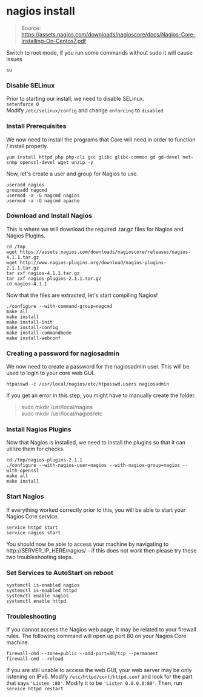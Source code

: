 # nagios install
>Source: https://assets.nagios.com/downloads/nagioscore/docs/Nagios-Core-Installing-On-Centos7.pdf

Switch to root mode, if you run some commands without sudo it will cause issues
```
su
```

### Disable SELinux
Prior to starting our install, we need to disable SELinux.  
```setenforce 0```  
Modify ```/etc/selinux/config``` and change ```enforcing``` to ```disabled```.

### Install Prerequisites

We now need to install the programs that Core will need in order to function / install properly.

```yum install httpd php php-cli gcc glibc glibc-common gd gd-devel net-snmp openssl-devel wget unzip -y```

Now, let's create a user and group for Nagios to use.

```
useradd nagios
groupadd nagcmd
usermod -a -G nagcmd nagios
usermod -a -G nagcmd apache
```

### Download and Install Nagios
This is where we will download the required .tar.gz files for Nagios and Nagios Plugins.
```
cd /tmp
wget https://assets.nagios.com/downloads/nagioscore/releases/nagios-4.1.1.tar.gz
wget http://www.nagios-plugins.org/download/nagios-plugins-2.1.1.tar.gz
tar zxf nagios-4.1.1.tar.gz
tar zxf nagios-plugins-2.1.1.tar.gz
cd nagios-4.1.1
```
Now that the files are extracted, let's start compiling Nagios!
```
./configure --with-command-group=nagcmd
make all
make install
make install-init
make install-config
make install-commandmode
make install-webconf
```

### Creating a password for nagiosadmin
We now need to create a password for the nagiosadmin user. This will be used to login to your core web GUI.
```
htpasswd -c /usr/local/nagios/etc/htpasswd.users nagiosadmin
```
If you get an error in this step, you might have to manually create the folder.
> sudo mkdir /usr/local/nagios  
> sudo mkdir /usr/local/nagios/etc

### Install Nagios Plugins
Now that Nagios is installed, we need to install the plugins so that it can utilize them for checks.
```
cd /tmp/nagios-plugins-2.1.1
./configure --with-nagios-user=nagios --with-nagios-group=nagios --with-openssl
make all
make install
```
### Start Nagios
If everything worked correctly prior to this, you will be able to start your Nagios Core service.
```
service httpd start
service nagios start
```
You should now be able to access your machine by navigating to http://SERVER_IP_HERE/nagios/ - if this does not work then please try these two
troubleshooting steps.

### Set Services to AutoStart on reboot
```
systemctl is-enabled nagios
systemctl is-enabled httpd
systemctl enable nagios
systemctl enable httpd
```

### Troubleshooting
If you cannot access the Nagios web page, it may be related to your firewall rules. The following command will open up port 80 on your
Nagios Core machine.
```
firewall-cmd --zone=public --add-port=80/tcp --permanent
firewall-cmd --reload
```
If you are still unable to access the web GUI, your web server may be only listening on IPv6. Modify ```/etc/httpd/conf/httpd.conf```
and look for the part that says ```'Listen :80'```. Modify it to be ```'Listen 0.0.0.0:80'```. Then, run ```service httpd restart```
